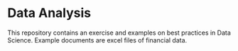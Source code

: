 # Data Analysis

This repository contains an exercise and examples on best practices in Data Science. Example documents are excel files of financial data.
